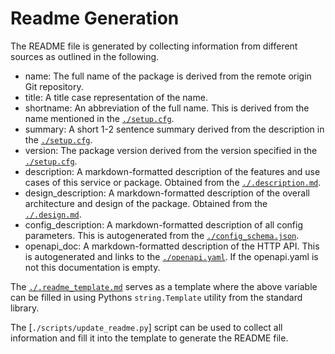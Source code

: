 <!--
 Copyright 2021 - 2023 Universität Tübingen, DKFZ, EMBL, and Universität zu Köln
 for the German Human Genome-Phenome Archive (GHGA)

 Licensed under the Apache License, Version 2.0 (the "License");
 you may not use this file except in compliance with the License.
 You may obtain a copy of the License at

     http://www.apache.org/licenses/LICENSE-2.0

 Unless required by applicable law or agreed to in writing, software
 distributed under the License is distributed on an "AS IS" BASIS,
 WITHOUT WARRANTIES OR CONDITIONS OF ANY KIND, either express or implied.
 See the License for the specific language governing permissions and
 limitations under the License.

-->

# Readme Generation

The README file is generated by collecting information from different sources as
outlined in the following.

- name: The full name of the package is derived from the remote origin Git repository.
- title: A title case representation of the name.
- shortname: An abbreviation of the full name. This is derived from the name mentioned
  in the [`./setup.cfg`](`./setup.cfg).
- summary: A short 1-2 sentence summary derived from the description in the
  [`./setup.cfg`](`./setup.cfg).
- version: The package version derived from the version specified in the
  [`./setup.cfg`](`./setup.cfg).
- description: A markdown-formatted description of the features and use cases of this
  service or package. Obtained from the [`./.description.md`](./.description.md).
- design_description: A markdown-formatted description of the overall architecture and
  design of the package. Obtained from the [`./.design.md`](./.design.md).
- config_description: A markdown-formatted description of all config parameters.
  This is autogenerated from the [`./config_schema.json`](./config_schema.json).
- openapi_doc: A markdown-formatted description of the HTTP API. This is autogenerated
  and links to the [`./openapi.yaml`](./openapi.yaml). If the openapi.yaml is not
  this documentation is empty.

The [`./.readme_template.md`](./.readme_template.md) serves as a template where the
above variable can be filled in using Pythons `string.Template` utility from the
standard library.

The [`./scripts/update_readme.py`] script can be used to collect all information and
fill it into the template to generate the README file.
